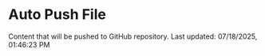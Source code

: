 # Auto Push File

Content that will be pushed to GitHub repository.
Last updated: 07/18/2025, 01:46:23 PM